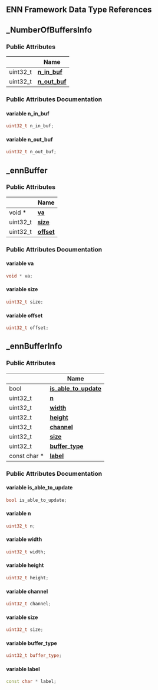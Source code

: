 ## ENN Framework Data Type References


## _NumberOfBuffersInfo

### Public Attributes

|                | Name           |
| -------------- | -------------- |
| uint32_t | **[n_in_buf](#variable-n_in_buf)**  |
| uint32_t | **[n_out_buf](#variable-n_out_buf)**  |

### Public Attributes Documentation

#### variable n_in_buf

```cpp
uint32_t n_in_buf;
```

#### variable n_out_buf

```cpp
uint32_t n_out_buf;
```

## _ennBuffer

### Public Attributes

|                | Name           |
| -------------- | -------------- |
| void * | **[va](#variable-va)**  |
| uint32_t | **[size](#variable-size)**  |
| uint32_t | **[offset](#variable-offset)**  |

### Public Attributes Documentation

#### variable va

```cpp
void * va;
```


#### variable size

```cpp
uint32_t size;
```


#### variable offset

```cpp
uint32_t offset;
```

## _ennBufferInfo





### Public Attributes

|                | Name           |
| -------------- | -------------- |
| bool | **[is_able_to_update](#variable-is_able_to_update)**  |
| uint32_t | **[n](#variable-n)**  |
| uint32_t | **[width](#variable-width)**  |
| uint32_t | **[height](#variable-height)**  |
| uint32_t | **[channel](#variable-channel)**  |
| uint32_t | **[size](#variable-size-1)**  |
| uint32_t | **[buffer_type](#variable-buffer_type)**  |
| const char * | **[label](#variable-label)**  |

### Public Attributes Documentation

#### variable is_able_to_update

```cpp
bool is_able_to_update;
```


#### variable n

```cpp
uint32_t n;
```


#### variable width

```cpp
uint32_t width;
```


#### variable height

```cpp
uint32_t height;
```


#### variable channel

```cpp
uint32_t channel;
```


#### variable size

```cpp
uint32_t size;
```


#### variable buffer_type

```cpp
uint32_t buffer_type;
```


#### variable label

```cpp
const char * label;
```
